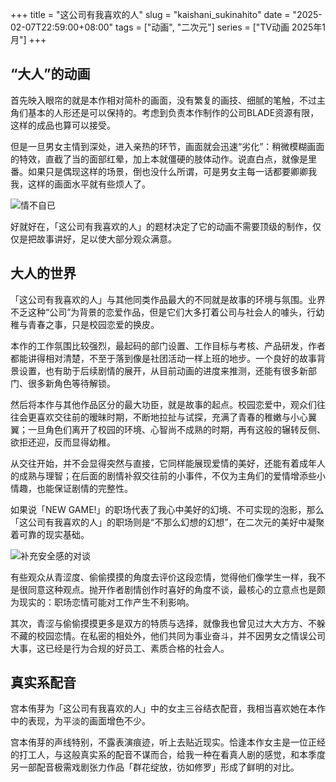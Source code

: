 +++
title = "这公司有我喜欢的人"
slug = "kaishani_sukinahito"
date = "2025-02-07T22:59:00+08:00"
tags = ["动画", "二次元"]
series = ["TV动画 2025年1月"]
+++
## “大人”的动画
首先映入眼帘的就是本作相对简朴的画面，没有繁复的画技、细腻的笔触，不过主角们基本的人形还是可以保持的。考虑到负责本作制作的公司BLADE资源有限，这样的成品也算可以接受。

但是一旦男女主情到深处，进入亲热的环节，画面就会迅速“劣化”：稍微模糊画面的特效，直截了当的面部红晕，加上本就僵硬的肢体动作。说直白点，就像是里番。如果只是偶现这样的场景，倒也没什么所谓，可是男女主每一话都要卿卿我我，这样的画面水平就有些烦人了。

![情不自已](01.avif "情不自已")

好就好在，「这公司有我喜欢的人」的题材决定了它的动画不需要顶级的制作，仅仅是把故事讲好，足以使大部分观众满意。

## 大人的世界
「这公司有我喜欢的人」与其他同类作品最大的不同就是故事的环境与氛围。业界不乏这种“公司”为背景的恋爱作品，但是它们大多打着公司与社会人的噱头，行幼稚与青春之事，只是校园恋爱的换皮。

本作的工作氛围比较强烈，最起码的部门设置、工作目标与考核、产品研发，作者都能讲得相对清楚，不至于落到像是社团活动一样上班的地步。一个良好的故事背景设置，也有助于后续剧情的展开，从目前动画的进度来推测，还能有很多新部门、很多新角色等待解锁。

然后将本作与其他作品区分的最大功臣，就是故事的起点。校园恋爱中，观众们往往会更喜欢交往前的暧昧时期，不断地拉扯与试探，充满了青春的稚嫩与小心翼翼；一旦角色们离开了校园的环境、心智尚不成熟的时期，再有这般的辗转反侧、欲拒还迎，反而显得幼稚。

从交往开始，并不会显得突然与直接，它同样能展现爱情的美好，还能有着成年人的成熟与理智；在后面的剧情补叙交往前的小事件，不仅为主角们的爱情增添些小情趣，也能保证剧情的完整性。

如果说「NEW GAME!」的职场代表了我心中美好的幻境、不可实现的泡影，那么「这公司有我喜欢的人」的职场则是“不那么幻想的幻想”，在二次元的美好中凝聚着可靠的现实基础。

![补充安全感的对谈](02.avif "补充安全感的对谈")

有些观众从青涩度、偷偷摸摸的角度去评价这段恋情，觉得他们像学生一样，我不是很同意这种观点。抛开作者剧情创作时喜好的角度不谈，最核心的立意点也是颇为现实的：职场恋情可能对工作产生不利影响。

其次，青涩与偷偷摸摸更多是双方的特质与选择，就像我也曾见过大大方方、不躲不藏的校园恋情。在私密的相处外，他们共同为事业奋斗，并不因男女之情误公司大事，这已经是行为合规的好员工、素质合格的社会人。

## 真实系配音
宫本侑芽为「这公司有我喜欢的人」中的女主三谷结衣配音，我相当喜欢她在本作中的表现，为平淡的画面增色不少。

宫本侑芽的声线特别，不露表演痕迹，听上去贴近现实。恰逢本作女主是一位正经的打工人，与这般真实系的配音不谋而合，给我一种在看真人剧的感觉，和本季度另一部配音极需戏剧张力作品「群花绽放，彷如修罗」形成了鲜明的对比。
